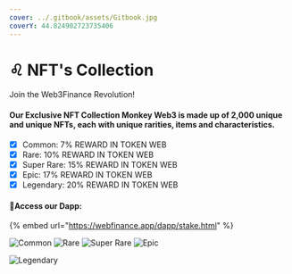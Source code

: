 ```yaml
---
cover: ../.gitbook/assets/Gitbook.jpg
coverY: 44.824902723735406
---
```


# ♌ NFT's Collection

Join the Web3Finance Revolution!

#### Our Exclusive NFT Collection Monkey Web3 is made up of 2,000 unique and unique NFTs, each with unique rarities, items and characteristics.

* [x] Common: 7% REWARD IN TOKEN WEB&#x20;
* [x] Rare: 10% REWARD IN TOKEN WEB
* [x] Super Rare: 15% REWARD IN TOKEN WEB
* [x] Epic: 17% REWARD IN TOKEN WEB
* [x] Legendary: 20% REWARD IN TOKEN WEB

#### :clap:Access our Dapp:&#x20;

{% embed url="https://webfinance.app/dapp/stake.html" %}



![Common](../.gitbook/assets/photo\_2022-07-19\_22-36-30.jpg) ![Rare](../.gitbook/assets/photo\_2022-07-19\_22-36-31.jpg) ![Super Rare](<../.gitbook/assets/photo\_2022-07-19\_22-36-31 (2).jpg>) ![Epic](../.gitbook/assets/photo\_2022-07-19\_22-36-32.jpg)

![Legendary](../.gitbook/assets/photo\_2022-07-19\_22-36-33.jpg)
